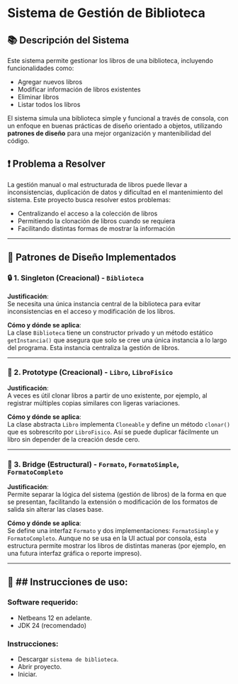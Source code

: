 # Sistema de Gestión de Biblioteca

## 📚 Descripción del Sistema

Este sistema permite gestionar los libros de una biblioteca, incluyendo funcionalidades como:

- Agregar nuevos libros
- Modificar información de libros existentes
- Eliminar libros
- Listar todos los libros

El sistema simula una biblioteca simple y funcional a través de consola, con un enfoque en buenas prácticas de diseño orientado a objetos, utilizando **patrones de diseño** para una mejor organización y mantenibilidad del código.

## ❗ Problema a Resolver

La gestión manual o mal estructurada de libros puede llevar a inconsistencias, duplicación de datos y dificultad en el mantenimiento del sistema. Este proyecto busca resolver estos problemas:

- Centralizando el acceso a la colección de libros
- Permitiendo la clonación de libros cuando se requiera
- Facilitando distintas formas de mostrar la información

---

## 🧠 Patrones de Diseño Implementados

### 🔒 1. Singleton (Creacional) - `Biblioteca`

**Justificación**:  
Se necesita una única instancia central de la biblioteca para evitar inconsistencias en el acceso y modificación de los libros.

**Cómo y dónde se aplica**:  
La clase `Biblioteca` tiene un constructor privado y un método estático `getInstancia()` que asegura que solo se cree una única instancia a lo largo del programa. Esta instancia centraliza la gestión de libros.

---

### 🧬 2. Prototype (Creacional) - `Libro`, `LibroFisico`

**Justificación**:  
A veces es útil clonar libros a partir de uno existente, por ejemplo, al registrar múltiples copias similares con ligeras variaciones.

**Cómo y dónde se aplica**:  
La clase abstracta `Libro` implementa `Cloneable` y define un método `clonar()` que es sobrescrito por `LibroFisico`. Así se puede duplicar fácilmente un libro sin depender de la creación desde cero.

---

### 🧱 3. Bridge (Estructural) - `Formato`, `FormatoSimple`, `FormatoCompleto`

**Justificación**:  
Permite separar la lógica del sistema (gestión de libros) de la forma en que se presentan, facilitando la extensión o modificación de los formatos de salida sin alterar las clases base.

**Cómo y dónde se aplica**:  
Se define una interfaz `Formato` y dos implementaciones: `FormatoSimple` y `FormatoCompleto`. Aunque no se usa en la UI actual por consola, esta estructura permite mostrar los libros de distintas maneras (por ejemplo, en una futura interfaz gráfica o reporte impreso).

---

## 🚀 ## Instrucciones de uso:
### Software requerido:
- Netbeans 12 en adelante.
- JDK 24 (recomendado)
### Instrucciones:
- Descargar `sistema de biblioteca`.
- Abrir proyecto.
- Iniciar.

